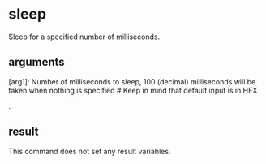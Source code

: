 
# sleep

Sleep for a specified number of milliseconds.

## arguments

[arg1]: Number of milliseconds to sleep, 100 (decimal) milliseconds will be taken when nothing is specified # Keep in mind that default input is in HEX
.

## result 
This command does not set any result variables.
